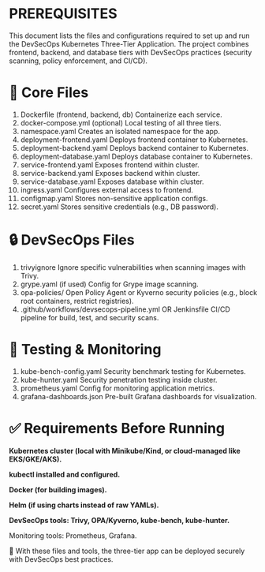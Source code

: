 # PREREQUISITES

This document lists the files and configurations required to set up and run the DevSecOps Kubernetes Three-Tier Application.
The project combines frontend, backend, and database tiers with DevSecOps practices (security scanning, policy enforcement, and CI/CD).

# 🔑 Core Files

1. Dockerfile (frontend, backend, db)	Containerize each service.
2. docker-compose.yml (optional)	Local testing of all three tiers.
3. namespace.yaml	Creates an isolated namespace for the app.
4. deployment-frontend.yaml	Deploys frontend container to Kubernetes.
5. deployment-backend.yaml	Deploys backend container to Kubernetes.
6. deployment-database.yaml	Deploys database container to Kubernetes.
7. service-frontend.yaml	Exposes frontend within cluster.
8. service-backend.yaml	Exposes backend within cluster.
9. service-database.yaml	Exposes database within cluster.
10. ingress.yaml	Configures external access to frontend.
11. configmap.yaml	Stores non-sensitive application configs.
12. secret.yaml	Stores sensitive credentials (e.g., DB password).
    
# 🔒 DevSecOps Files

1. trivyignore	Ignore specific vulnerabilities when scanning images with Trivy.
2. grype.yaml (if used)	Config for Grype image scanning.
3. opa-policies/	Open Policy Agent or Kyverno security policies (e.g., block root containers, restrict registries).
4. .github/workflows/devsecops-pipeline.yml OR Jenkinsfile	CI/CD pipeline for build, test, and security scans.
   
# 📂 Testing & Monitoring

1. kube-bench-config.yaml	Security benchmark testing for Kubernetes.
2. kube-hunter.yaml	Security penetration testing inside cluster.
3. prometheus.yaml	Config for monitoring application metrics.
4. grafana-dashboards.json	Pre-built Grafana dashboards for visualization.
   
# ✅ Requirements Before Running

**Kubernetes cluster (local with Minikube/Kind, or cloud-managed like EKS/GKE/AKS).**

**kubectl installed and configured.**

**Docker (for building images).**

**Helm (if using charts instead of raw YAMLs).**

**DevSecOps tools: Trivy, OPA/Kyverno, kube-bench, kube-hunter.**

Monitoring tools: Prometheus, Grafana.

🔹 With these files and tools, the three-tier app can be deployed securely with DevSecOps best practices.
